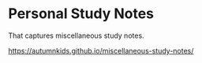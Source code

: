 # Personal Study Notes

That captures miscellaneous study notes.

https://autumnkids.github.io/miscellaneous-study-notes/
